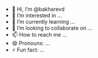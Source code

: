 - 👋 Hi, I’m @bakharevd
- 👀 I’m interested in ...
- 🌱 I’m currently learning ...
- 💞️ I’m looking to collaborate on ...
- 📫 How to reach me ...
- 😄 Pronouns: ...
- ⚡ Fun fact: ...

<!---
bakharevd/bakharevd is a ✨ special ✨ repository because its `README.md` (this file) appears on your GitHub profile.
You can click the Preview link to take a look at your changes.
--->
